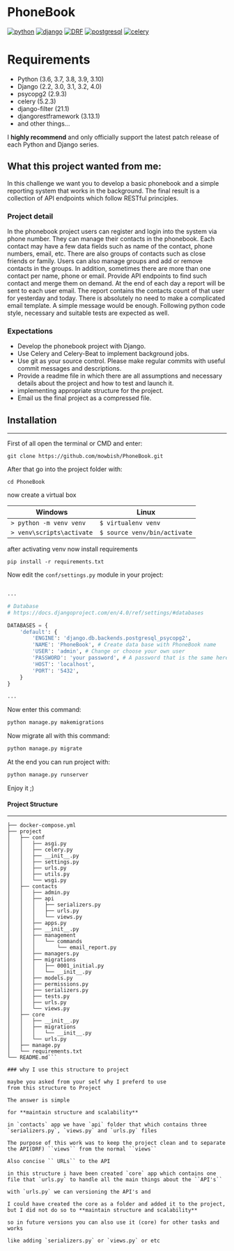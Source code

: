 # PhoneBook

[![python](https://img.icons8.com/color/48/000000/python.png/)](https://www.python.org/)
[![django](https://img.icons8.com/color/48/000000/django.png)](https://www.djangoproject.com/)
[![DRF](https://img.icons8.com/color/48/000000/api.png)](https://www.django-rest-framework.org/)
[![postgresql](https://img.icons8.com/color/48/000000/postgresql.png)](https://www.postgresql.org/)
[![celery](https://img.icons8.com/color/48/000000/celery.png)](https://docs.celeryproject.org/en/stable/userguide/periodic-tasks.html)

# Requirements

* Python (3.6, 3.7, 3.8, 3.9, 3.10)
* Django (2.2, 3.0, 3.1, 3.2, 4.0)
* psycopg2 (2.9.3)
* celery (5.2.3)
* django-filter (21.1)
* djangorestframework (3.13.1)
* and other things...

I **highly recommend** and only officially support the latest patch release of
each Python and Django series.

## What this project wanted from me:

In this challenge we want you to develop a basic phonebook and a
simple reporting system that works in the background. The final
result is a collection of API endpoints which follow RESTful principles.

### Project detail

In the phonebook project users can register and login into the
system via phone number. They can manage their contacts in the
phonebook. Each contact may have a few data fields such as name
of the contact, phone numbers, email, etc. There are also groups of
contacts such as close friends or family. Users can also manage
groups and add or remove contacts in the groups. In addition,
sometimes there are more than one contact per name, phone or
email. Provide API endpoints to find such contact and merge them on
demand.
At the end of each day a report will be sent to each user email. The
report contains the contacts count of that user for yesterday and
today. There is absolutely no need to make a complicated email
template. A simple message would be enough.
Following python code style, necessary and suitable tests are
expected as well.

### Expectations

+ Develop the phonebook project with Django.
+ Use Celery and Celery-Beat to implement background jobs.
+ Use git as your source control. Please make regular commits with useful commit messages and descriptions.
+ Provide a readme file in which there are all assumptions and necessary details about the project and how to test and launch it.
+ implementing appropriate structure for the project.
+ Email us the final project as a compressed file.

## Installation
---

First of all open the terminal or CMD and enter:

```shell
git clone https://github.com/mowbish/PhoneBook.git
```

After that go into the project folder with:

```shell
cd PhoneBook
```

now create a virtual box

| Windows | Linux |
| --- | --- |
| ``> python -m venv venv `` | ``$ virtualenv venv`` |
| ``> venv\scripts\activate`` | ``$ source venv/bin/activate`` |

after activating venv now install requirements

```shell
pip install -r requirements.txt
```

Now edit the `conf/settings.py` module in your project:

```python

...

# Database
# https://docs.djangoproject.com/en/4.0/ref/settings/#databases

DATABASES = {
    'default': {
        'ENGINE': 'django.db.backends.postgresql_psycopg2',
        'NAME': 'PhoneBook', # Create data base with PhoneBook name
        'USER': 'admin', # Change or choose your own user
        'PASSWORD': 'your password', # A password that is the same here and in the database
        'HOST': 'localhost',
        'PORT': '5432',
    }
}

...

```

Now enter this command:

```bash
python manage.py makemigrations
```

Now migrate all with this command:

```bash
python manage.py migrate
```

At the end you can run project with:

```bash
python manage.py runserver
```

Enjoy it ;)

#### Project Structure
---

```shell
├── docker-compose.yml
├── project
│   ├── conf
│   │   ├── asgi.py
│   │   ├── celery.py
│   │   ├── __init__.py
│   │   ├── settings.py
│   │   ├── urls.py
│   │   ├── utils.py
│   │   └── wsgi.py
│   ├── contacts
│   │   ├── admin.py
│   │   ├── api
│   │   │   ├── serializers.py
│   │   │   ├── urls.py
│   │   │   └── views.py
│   │   ├── apps.py
│   │   ├── __init__.py
│   │   ├── management
│   │   │   └── commands
│   │   │       └── email_report.py
│   │   ├── managers.py
│   │   ├── migrations
│   │   │   ├── 0001_initial.py
│   │   │   └── __init__.py
│   │   ├── models.py
│   │   ├── permissions.py
│   │   ├── serializers.py
│   │   ├── tests.py
│   │   ├── urls.py
│   │   └── views.py
│   ├── core
│   │   ├── __init__.py
│   │   ├── migrations
│   │   │   └── __init__.py
│   │   └── urls.py
│   ├── manage.py
│   └── requirements.txt
└── README.md```

### why I use this structure to project

maybe you asked from your self why I preferd to use
from this structure to Project

The answer is simple

for **maintain structure and scalability**

in `contacts` app we have `api` folder that which contains three `serializers.py`, `views.py` and `urls.py` files

The purpose of this work was to keep the project clean and to separate the API(DRF) ``views`` from the normal ``views``

Also concise `` URLs`` to the API

in this structure i have been created `core` app which contains one file that `urls.py` to handle all the main things about the ``API's``

with `urls.py` we can versioning the API's and

I could have created the core as a folder and added it to the project, but I did not do so to **maintain structure and scalability**

so in future versions you can also use it (core) for other tasks and works

like adding `serializers.py` or `views.py` or etc
